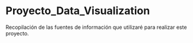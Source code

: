 # Proyecto_Data_Visualization
Recopilación de las fuentes de información que utilizaré para realizar este proyecto.
